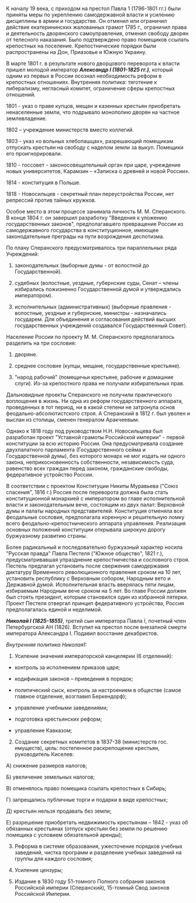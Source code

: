 К началу 19 века, с приходом на престол Павла 1 (1796-1801 гг.) были приняты меры по укреплению самодержавной власти и усилению дисциплины в армии и государстве. Он отменил или ограничил действие екатерининских жалованных грамот 1785 г., ограничил права и деятельность дворянского самоуправления, отменил свободу дворян от телесного наказания. Было подтверждено право помещиков ссылать крепостных на поселение. Крепостнические порядки были распространены на Дон, Приазовье и Южную Украину.

В марте 1801 г. в результате нового дворцового переворота к власти пришел молодой император **_Александр I (1801-1825 гг.)_**, который одним из первых в России осознал необходимость реформ в крепостных отношениях. Внутренняя политика: тяготение к либерализму, негласный комитет, ограничение сферы крепостных отношений.

1801 - указ о праве купцов, мещан и казенных крестьян приобретать ненаселенные земли, что подрывало монополию дворян на частное землевладение.

1802 – учреждение министерств вместо коллегий.

1803 - указ «о вольных хлебопашцах», разрешающий помещикам отпускать крестьян на свободу с наделом земли за выкуп. Помещики его проигнорировали.

1810 - госсовет - законосовещательный орган при царе, учреждение новых университетов, Карамзин – «Записка о древней и новой России».

1814 - конституция в Польше.

1818 - Новосильцев - секретный план переустройства России, нет репрессий против тайных кружков.

Особое место в этом процессе занимала личность М. М. Сперанского. В конце 1804 г. он завершил разработку "Введения к уложению государственных законов", предполагавшего превращение России из самодержавного государства в конституционное, имеющее законодательные преграды на пути возрождения деспотизма.

По плану Сперанского предусматривалось три параллельных ряда Учреждений:

1. законодательных (выборные думы - от волостной до Государственной).
    
2. судебных (волостные, уездные, губернские суды, Сенат – члены избирались пожизненно Государственной думой и утверждались императором).
    
3. исполнительных (административных) (выборные правления - волостные, уездные и губернские, министры - назначались государем. Для объединения и согласования действий высших государственных учреждений создавался Государственный Совет).
    

Население России по проекту М. М. Сперанского предполагалось разделить на три сословия:

1. дворяне.
    
2. среднее сословие (купцы, мещане, государственные крестьяне).
    
3. "народ рабочий" (помещичьи крестьяне, рабочие и домашние слуги). Из-за крепостного права не получали избирательных прав.
    

Дальновидные проекты Сперанского не получили практического воплощения в жизнь. Ни одна из реформ государственного аппарата, проведенных в тот период, ни в какой степени не затронула основ феодально-абсолютистского строя. А Сперанский в 1812 г. был уволен и выслан из столицы, сменен генералом Аракчеевым.

Однако к 1818 году под руководством Н.Н. Новосильцева был разработан проект "Уставной грамоты Российской империи" - первой конституции за всю историю России. Она предусматривала создание двухпалатного парламента (Государственного сейма и Государственной думы), без которого монарх не мог издать ни одного закона, неприкосновенность собственности, независимость суда, равенство всех граждан перед законом, гражданские свободы, федеративное устройство России.

В соответствии с проектом Конституции Никиты Муравьева ("Союз спасения", 1816 г.) Россия после переворота должна была стать конституционной монархией с императором во главе исполнительной власти и законодательным вече, состоящим из двух палат: Верховной думы и палаты народных представителей. Конституция отменяла все феодальные сословия, предполагала коренную и решительную ломку всего феодально-крепостнического аппарата управления. Реализация основных положений конституции открывала широкую дорогу буржуазному развитию страны.

Более радикальный и последовательно буржуазный характер носила "Русская правда" Павла Пестеля ("Южное общество", 1821 г.), предусматривавшая упразднение крепостничества и сословного строя. Пестель предлагал установить после свержения самодержавия диктатуру Временного революционного правления сроком на 10 лет, установить республику с Верховным собором, Народным вето и Державной думой. Исполнительная власть вверялась пяти лицам, избираемым Народным вече сроком на 5 лет. Во главе России должен был стоять президент, которым становился один из избранной пятерки. Проект Пестеля отвергал принцип федеративного устройства, Россия предполагалась единой и неделимой.

**_Николай I (1825-1855)_**, третий сын императора Павла I, почетный член Петербургской АН (1826). Вступил на престол после внезапной смерти императора Александра I. Подавил восстание декабристов.

_Внутренняя политика Николая1:_

1. Усиление значения императорской канцелярии (6 отделений):

- контроль за исполнением приказов царя;
    
- кодификация законов – приведения в порядок;
    
- политический сыск, контроль за настроением в обществе (самое главное отделение, возглавил Беркендорф);
    
- управление учебными заведениями;
    
- подготовка крестьянских реформ;
    
- управление Кавказом;
    

2. Создание секретных комитетов в 1837-38 (министерств гос. имуществ), цель: постепенное раскрепощение крестьян, руководитель Киселев:

А) снижение размеров налогов;

Б) увеличение земельных налогов;

В) отменялось право помещика ссылать крепостных в Сибирь;

Г) запрещались публичные торги и подарки в виде крепостных;

Д) крестьян нельзя продавать без земли;

Е) разрешение приобретать недвижимость крестьянам – 1842 - указ об обязанных крестьянах (отпуск крестьян без земли по решению помещика с условием обязательной аренды);

3. Реформа в системе образования, ужесточение порядков учебных заведений, чистка программ и разделение учебных заведений на группы для каждого сословия;
    
4. Усиление цензуры;
    
5. Издание в 1830 году 51-томного Полного собрания законов Российской империи (Сперанский), 15-томный Свод законов Российской Империи.